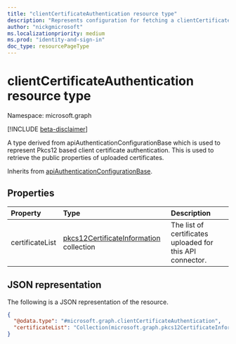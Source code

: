```yaml
---
title: "clientCertificateAuthentication resource type"
description: "Represents configuration for fetching a clientCertificateAuthentication in an API call."
author: "nickgmicrosoft"
ms.localizationpriority: medium
ms.prod: "identity-and-sign-in"
doc_type: resourcePageType
---
```


# clientCertificateAuthentication resource type

Namespace: microsoft.graph

[!INCLUDE [beta-disclaimer](../../includes/beta-disclaimer.md)]

A type derived from apiAuthenticationConfigurationBase which is used to represent Pkcs12 based client certificate authentication. This is used to retrieve the public properties of uploaded certificates.

Inherits from [apiAuthenticationConfigurationBase](../resources/apiauthenticationconfigurationbase.md).

## Properties

|Property|Type|Description|
|:---|:---|:---|
|certificateList| [pkcs12CertificateInformation](../resources/pkcs12CertificateInformation.md) collection| The list of certificates uploaded for this API connector.|

## JSON representation

The following is a JSON representation of the resource.
<!-- {
  "blockType": "resource",
  "@odata.type": "microsoft.graph.clientCertificateAuthentication"
}
-->

``` json
{
  "@odata.type": "#microsoft.graph.clientCertificateAuthentication",
  "certificateList": "Collection(microsoft.graph.pkcs12CertificateInformation)",
}
```
